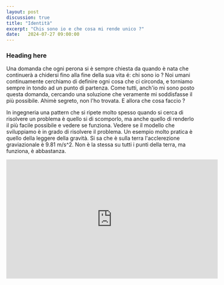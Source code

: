 ```yaml
---
layout: post
discussion: true
title: "Identità"
excerpt: "Chis sono io e che cosa mi rende unico ?"
date:   2024-07-27 09:00:00
---
```


### Heading here

<style>
.post-header h1 {
    font-size: 35px;
}
.post pre,
.post code {
    background-color: #fcfcfc;
    font-size: 13px; /* make code smaller for this post... */
}
.resized-image {
    width: 300px; /* or any desired width */
    height: auto; /* maintains aspect ratio */
}
.image-annotation-intro {
    background-color: rgba(0, 0, 0, 0.5); /* semi-transparent black background */
    padding: 5px; /* some padding around the text */
}
</style>

Una domanda che ogni perona si è sempre chiesta da quando è nata che continuerà a chidersi fino alla fine della sua vita é: chi sono io ?
Noi umani continuamente cerchiamo di definire ogni cosa che ci circonda, e torniamo sempre in tondo ad un punto di partenza. Come tutti, anch'io mi sono posto questa domanda, cercando una soluzione che veramente mi soddisfasse il più possibile. Ahimè segreto, non l'ho trovata. E allora che cosa faccio ?

In ingegneria una pattern che si ripete molto spesso quando si cerca di risolvere un problema è quello si di scomporlo, ma anche quello di renderlo il più facile possibile e vedere se funziona. Vedere se il modello che sviluppiamo è in grado di risolvere il problema. Un esempio molto pratica è quello della leggere della gravità. Si sa che è sulla terra l'acclerezione graviazionale è 9.81 m/s^2. Non è la stessa su tutti i punti della terra, ma funziona, è abbastanza.

<iframe width="560" height="315" src="https://youtu.be/wjXYeefBxVw?si=LGstYTf8nXNxvJSg&t=164" frameborder="0" allow="accelerometer; autoplay; clipboard-write; encrypted-media; gyroscope; picture-in-picture" allowfullscreen></iframe>


